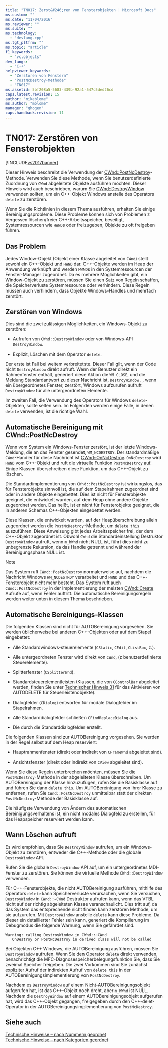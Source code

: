 ```yaml
---
title: "TN017: Zerst&#246;ren von Fensterobjekten | Microsoft Docs"
ms.custom: ""
ms.date: "11/04/2016"
ms.reviewer: ""
ms.suite: ""
ms.technology: 
  - "devlang-cpp"
ms.tgt_pltfrm: ""
ms.topic: "article"
f1_keywords: 
  - "vc.objects"
dev_langs: 
  - "C++"
helpviewer_keywords: 
  - "Zerstören von Fenstern"
  - "PostNcDestroy-Methode"
  - "TN017"
ms.assetid: 5bf208a5-5683-439b-92a1-547c5ded26cd
caps.latest.revision: 15
author: "mikeblome"
ms.author: "mblome"
manager: "ghogen"
caps.handback.revision: 11
---
```

# TN017: Zerst&#246;ren von Fensterobjekten
[!INCLUDE[vs2017banner](../assembler/inline/includes/vs2017banner.md)]

Dieser Hinweis beschreibt die Verwendung der [CWnd::PostNcDestroy](../Topic/CWnd::PostNcDestroy.md)\-Methode.  Verwenden Sie diese Methode, wenn Sie benutzerdefinierte Zuordnung von `CWnd` abgeleitete Objekte ausführen möchten.  Dieser Hinweis wird auch beschrieben, warum Sie [CWnd::DestroyWindow](../Topic/CWnd::DestroyWindow.md) verwenden sollten, um ein C\+\+\-Objekt Windows anstelle des Operators `delete` zu zerstören.  
  
 Wenn Sie die Richtlinien in diesem Thema ausführen, erhalten Sie einige Bereinigungsprobleme.  Diese Probleme können sich von Problemen z Vergessen löschen\/freier C\+\+\-Arbeitsspeicher, beseitigt, Systemressourcen wie `HWND`s oder freizugeben, Objekte zu oft freigeben führen.  
  
## Das Problem  
 Jedes Window\-Objekt \(Objekt einer Klasse abgeleitet von `CWnd`\) stellt sowohl ein C\+\+\-Objekt und `HWND` dar.  C\+\+\-Objekte werden im Heap der Anwendung verknüpft und werden `HWND`s in den Systemressourcen der Fenster\-Manager zugeordnet.  Da es mehrere Möglichkeiten gibt, ein Window\-Objekt zu zerstören, müssen Sie einen Satz von Regeln schaffen, die Speicherverluste Systemressource oder verhindern.  Diese Regeln müssen auch verhindern, dass Objekte Windows\-Handles und mehrfach zerstört.  
  
## Zerstören von Windows  
 Dies sind die zwei zulässigen Möglichkeiten, ein Windows\-Objekt zu zerstören:  
  
-   Aufrufen von `CWnd::DestroyWindow` oder von Windows\-API `DestroyWindow`.  
  
-   Explizit, Löschen mit dem Operator `delete`.  
  
 Der erste ist Fall bei weitem verbreitetste.  Dieser Fall gilt, wenn der Code nicht `DestroyWindow` direkt aufruft.  Wenn der Benutzer direkt ein Rahmenfenster enthält, generiert diese Aktion die `WM_CLOSE`, und die Meldung Standardantwort zu dieser Nachricht ist, `DestroyWindow.` , wenn ein übergeordnetes Fenster, zerstört, Windows aufzurufen aufruft `DestroyWindow` für alle untergeordneten Elemente.  
  
 Im zweiten Fall, die Verwendung des Operators für Windows `delete`\-Objekten, sollte selten sein.  Im Folgenden werden einige Fälle, in denen `delete` verwenden, ist die richtige Wahl.  
  
## Automatische Bereinigung mit CWnd::PostNcDestroy  
 Wenn vom System ein Windows\-Fenster zerstört, ist der letzte Windows\-Meldung, die an das Fenster gesendet, `WM_NCDESTROY`.  Der standardmäßige `CWnd`\-Handler für diese Nachricht ist [CWnd::OnNcDestroy](../Topic/CWnd::OnNcDestroy.md).  `OnNcDestroy` wird `HWND` vom C\+\+\-Objekt und ruft die virtuelle Funktion `PostNcDestroy` auf.  Einige Klassen überschreiben diese Funktion, um das C\+\+\-Objekt zu löschen.  
  
 Die Standardimplementierung von `CWnd::PostNcDestroy` ist wirkungslos, das für Fensterobjekte sinnvoll ist, die auf dem Stapelrahmen zugeordnet sind oder in andere Objekte eingebettet.  Dies ist nicht für Fensterobjekte geeignet, die entwickelt wurden, auf dem Heap ohne andere Objekte zugeordnet werden.  Das heißt, ist er nicht für Fensterobjekte geeignet, die in anderen Schemas C\+\+\-Objekten eingebettet werden.  
  
 Diese Klassen, die entwickelt wurden, auf der Heapüberschreibung allein zugeordnet werden die `PostNcDestroy`\-Methode, um `delete this` auszuführen.  Diese Anweisung gibt jedes Arbeitsspeicher frei, der dem C\+\+\-Objekt zugeordnet ist.  Obwohl `CWnd` die Standardeinstellung Destruktor `DestroyWindow` aufruft, wenn `m_hWnd` nicht NULL ist, führt dies nicht zu unbegrenzte Rekursion, da das Handle getrennt und während der Bereinigungsphase NULL ist.  
  
> [!NOTE]
>  Das System ruft `CWnd::PostNcDestroy` normalerweise auf, nachdem die Nachricht Windows `WM_NCDESTROY` verarbeitet und `HWND` und das C\+\+\-Fensterobjekt nicht mehr besteht.  Das System ruft auch `CWnd::PostNcDestroy` in der Implementierung der meisten [CWnd::Create](../Topic/CWnd::Create.md) Aufrufe auf, wenn Fehler auftritt.  Die automatische Bereinigungsregeln werden weiter unten in diesem Thema beschrieben.  
  
## Automatische Bereinigungs\-Klassen  
 Die folgenden Klassen sind nicht für AUTOBereinigung vorgesehen.  Sie werden üblicherweise bei anderen C\+\+\-Objekten oder auf dem Stapel eingebettet:  
  
-   Alle Standardwindows\-steuerelemente \(`CStatic`, `CEdit`, `CListBox`, z.\).  
  
-   Alle untergeordneten Fenster wird direkt von `CWnd`, \(z benutzerdefinierte Steuerelemente\).  
  
-   Splitterfenster \(`CSplitterWnd`\).  
  
-   Standardsteuerelementleisten \(Klassen, die von `CControlBar` abgeleitet werden, finden Sie unter [Technischer Hinweis 31](../mfc/tn031-control-bars.md) für das Aktivieren von AUTODELETE für Steuerleistenobjekte\).  
  
-   Dialogfelder \(`CDialog`\) entworfen für modale Dialogfelder im Stapelrahmen.  
  
-   Alle Standarddialogfelder schließen `CFindReplaceDialog` aus.  
  
-   Die durch die Standarddialogfelder erstellt.  
  
 Die folgenden Klassen sind zur AUTOBereinigung vorgesehen.  Sie werden in der Regel selbst auf dem Heap reserviert:  
  
-   Hauptrahmenfenster \(direkt oder indirekt von `CFrameWnd` abgeleitet sind\).  
  
-   Ansichtsfenster \(direkt oder indirekt von `CView` abgeleitet sind\).  
  
 Wenn Sie diese Regeln unterbrechen möchten, müssen Sie die `PostNcDestroy`\-Methode in der abgeleiteten Klasse überschreiben.  Um AUTOBereinigung der Klasse hinzuzufügen, rufen Sie die Basisklasse auf und führen Sie dann `delete this`.  Um AUTOBereinigung von Ihrer Klasse zu entfernen, rufen Sie `CWnd::PostNcDestroy` unmittelbar statt der direkten `PostNcDestroy`\-Methode der Basisklasse auf.  
  
 Die häufigste Verwendung von Ändern des automatischen Bereinigungsverhaltens ist, ein nicht modales Dialogfeld zu erstellen, für das Heapspeicher reserviert werden kann.  
  
## Wann Löschen aufruft  
 Es wird empfohlen, dass Sie `DestroyWindow` aufrufen, um ein Windows\-Objekt zu zerstören, entweder die C\+\+\-Methode oder die globale `DestroyWindow` API.  
  
 Rufen Sie die globale `DestroyWindow` API auf, um ein untergeordnetes MDI\-Fenster zu zerstören.  Sie können die virtuelle Methode `CWnd::DestroyWindow` verwenden.  
  
 Für C\+\+\-Fensterobjekte, die nicht AUTOBereinigung ausführen, mithilfe des Operators `delete` kann Speicherverluste verursachen, wenn Sie versuchen, `DestroyWindow` in `CWnd::~CWnd` Destruktor aufrufen kann, wenn das VTBL nicht auf der richtig abgeleiteten Klasse veranschaulicht.  Dies tritt auf, da das System das entsprechende nicht finden kann zerstören Methode, um sie aufzurufen.  Mit `DestroyWindow` anstelle `delete` kann diese Probleme.  Da dieser ein detaillierter Fehler sein kann, generiert die Kompilierung im Debugmodus die folgende Warnung, wenn Sie gefährdet sind.  
  
```  
Warning: calling DestroyWindow in CWnd::~CWnd  
   OnDestroy or PostNcDestroy in derived class will not be called  
```  
  
 Bei Objekten C\+\+ Windows, die AUTOBereinigung ausführen, müssen Sie `DestroyWindow` aufrufen.  Wenn Sie den Operator `delete` direkt verwenden, benachrichtigt die MFC\-Diagnosespeicherbelegungsfunktion Sie, dass Sie zweimal Speicher freigeben.  Die zwei Vorkommen sind Sie zunächst expliziter Aufruf der indirekten Aufruf von `delete this` in der AUTOBereinigungsimplementierung von `PostNcDestroy`.  
  
 Nachdem es `DestroyWindow` auf einem Nicht\-AUTOBereinigungsobjekt aufgerufen hat, ist das C\+\+\-Objekt noch dreht, aber `m_hWnd` ist NULL.  Nachdem die `DestroyWindow` auf einem AUTOBereinigungsobjekt aufgerufen hat, wird das C\+\+\-Objekt gegangen, freigegeben durch den C\+\+\-delet\-Operator in der AUTOBereinigungsimplementierung von `PostNcDestroy`.  
  
## Siehe auch  
 [Technische Hinweise – nach Nummern geordnet](../mfc/technical-notes-by-number.md)   
 [Technische Hinweise – nach Kategorien geordnet](../mfc/technical-notes-by-category.md)